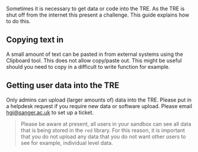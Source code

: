 Sometimes it is necessary to get data or code into the TRE. As the
TRE is shut off from the internet this present a challenge. This guide
explains how to do this.

## Copying text in
A small amount of text can be pasted in from external systems using the Clipboard tool. This does not allow copy/paste out. This might be useful 
should you need to copy in a difficult to write function for example. 

## Getting user data into the TRE
Only admins can upload (larger amounts of) data into the TRE. Please put in a helpdesk request if you require new data or software upload. Please email [hgi@sanger.ac.uk](mailto:hgi@sanger.ac.uk) to set up a ticket.

> Please be aware at present, all users in your sandbox can see all data
that is being stored in the `red` library. For this reason, it is important that you do not upload any data that you do not want other users to see for example,  individual level data.
